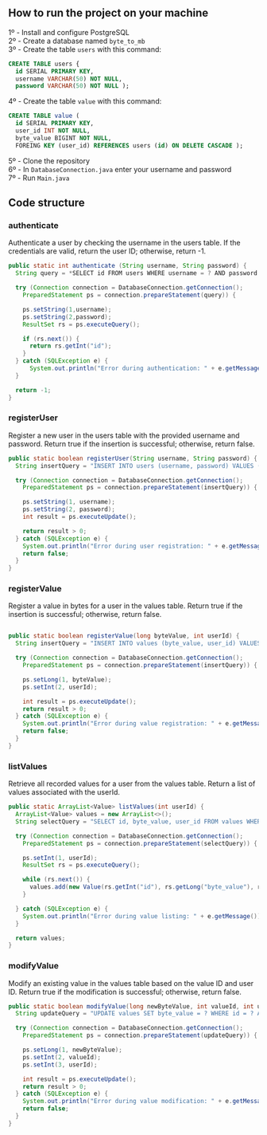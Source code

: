 ## How to run the project on your machine

1º - Install and configure PostgreSQL <br>
2º - Create a database named ```byte_to_mb``` <br>
3º - Create the table ```users``` with this command: 
```sql
CREATE TABLE users {
  id SERIAL PRIMARY KEY,
  username VARCHAR(50) NOT NULL,
  password VARCHAR(50) NOT NULL );
```
4º - Create the table ```value``` with this command:
```sql
CREATE TABLE value (
  id SERIAL PRIMARY KEY,
  user_id INT NOT NULL,
  byte_value BIGINT NOT NULL,
  FOREING KEY (user_id) REFERENCES users (id) ON DELETE CASCADE );
```
5º - Clone the repository <br>
6º - In ```DatabaseConnection.java``` enter your username and password <br>
7º - Run ```Main.java```

## Code structure 

<h3>authenticate</h3>

Authenticate a user by checking the username in the users table. If the credentials are valid, return the user ID; otherwise, return -1.
```java
public static int authenticate (String username, String password) {
  String query = *SELECT id FROM users WHERE username = ? AND password = ?*

  try (Connection connection = DatabaseConnection.getConnection();
    PreparedStatement ps = connection.prepareStatement(query)) {

    ps.setString(1,username);
    ps.setString(2,password);
    ResultSet rs = ps.executeQuery();

    if (rs.next()) {
      return rs.getInt("id");
    }
  } catch (SQLException e) {
      System.out.println("Error during authentication: " + e.getMessage());
  }

  return -1;
}
```

<h3>registerUser</h3>

Register a new user in the users table with the provided username and password. Return true if the insertion is successful; otherwise, return false.

```java
public static boolean registerUser(String username, String password) {
  String insertQuery = "INSERT INTO users (username, password) VALUES (? , ?)";

  try (Connection connection = DatabaseConnection.getConnection();
    PreparedStatement ps = connection.prepareStatement(insertQuery)) {

    ps.setString(1, username);
    ps.setString(2, password);
    int result = ps.executeUpdate();

    return result > 0;
  } catch (SQLException e) {
    System.out.println("Error during user registration: " + e.getMessage());
    return false;
  }
}
```

<h3>registerValue</h3>

Register a value in bytes for a user in the values table. Return true if the insertion is successful; otherwise, return false.

```java

public static boolean registerValue(long byteValue, int userId) {
  String insertQuery = "INSERT INTO values (byte_value, user_id) VALUES (?, ?)";

  try (Connection connection = DatabaseConnection.getConnection();
    PreparedStatement ps = connection.prepareStatement(insertQuery)) {

    ps.setLong(1, byteValue);
    ps.setInt(2, userId);

    int result = ps.executeUpdate();
    return result > 0;
  } catch (SQLException e) {
    System.out.println("Error during value registration: " + e.getMessage());
    return false;
  }
}
```

<h3>listValues</h3>

Retrieve all recorded values for a user from the values table. Return a list of values associated with the userId.

```java
public static ArrayList<Value> listValues(int userId) {
  ArrayList<Value> values = new ArrayList<>();
  String selectQuery = "SELECT id, byte_value, user_id FROM values WHERE user_id = ?";

  try (Connection connection = DatabaseConnection.getConnection();
    PreparedStatement ps = connection.prepareStatement(selectQuery)) {

    ps.setInt(1, userId);
    ResultSet rs = ps.executeQuery();

    while (rs.next()) {
      values.add(new Value(rs.getInt("id"), rs.getLong("byte_value"), rs.getInt("user_id")));
    }

  } catch (SQLException e) {
    System.out.println("Error during value listing: " + e.getMessage());
  }

  return values;
}
```

<h3>modifyValue</h3>

Modify an existing value in the values table based on the value ID and user ID. Return true if the modification is successful; otherwise, return false.

```java
public static boolean modifyValue(long newByteValue, int valueId, int userId) {
  String updateQuery = "UPDATE values SET byte_value = ? WHERE id = ? AND user_id = ?";

  try (Connection connection = DatabaseConnection.getConnection();
    PreparedStatement ps = connection.prepareStatement(updateQuery)) {

    ps.setLong(1, newByteValue);
    ps.setInt(2, valueId);
    ps.setInt(3, userId);

    int result = ps.executeUpdate();
    return result > 0;
  } catch (SQLException e) {
    System.out.println("Error during value modification: " + e.getMessage());
    return false;
  }
}
```
